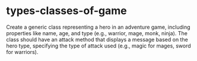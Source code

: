 # types-classes-of-game
Create a generic class representing a hero in an adventure game, including properties like name, age, and type (e.g., warrior, mage, monk, ninja). The class should have an attack method that displays a message based on the hero type, specifying the type of attack used (e.g., magic for mages, sword for warriors).
